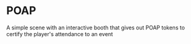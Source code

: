 # POAP
 A simple scene with an interactive booth that gives out POAP tokens to certify the player's attendance to an event
